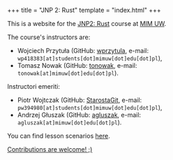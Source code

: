 +++
title = "JNP 2: Rust"
template = "index.html"
+++

This is a website for the [JNP2: Rust](https://usosweb.mimuw.edu.pl/kontroler.php?_action=katalog2%2Fprzedmioty%2FpokazPrzedmiot&kod=1000-2M24RUS&lang=en) course at [MIM UW](https://mimuw.edu.pl/).

The course's instructors are:
- Wojciech Przytuła (GitHub: [wprzytula](https://github.com/wprzytula), e-mail: `wp418383[at]students[dot]mimuw[dot]edu[dot]pl`),
- Tomasz Nowak (GitHub: [tonowak](https://github.com/tonowak), e-mail: `tonowak[at]mimuw[dot]edu[dot]pl`).

Instructori emeriti:

- Piotr Wojtczak (GitHub: [StarostaGit](https://github.com/StarostaGit), e-mail: `pw394980[at]students[dot]mimuw[dot]edu[dot]pl`),
- Andrzej Głuszak (GitHub: [agluszak](https://github.com/agluszak), e-mail: `agluszak[at]mimuw[dot]edu[dot]pl`).

You can find lesson scenarios [here](lessons/).

[Contributions are welcome! ;)](https://github.com/mimuw-jnp2-rust/mimuw-jnp2-rust.github.io)
